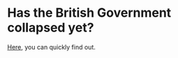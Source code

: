 # Has the British Government collapsed yet?

[Here](https://hasthebritishgovernmentcollapsedyet.co.uk/), you can quickly find out.

